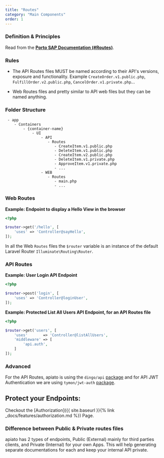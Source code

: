 ```yaml
---
title: "Routes"
category: "Main Components"
order: 1
---
```


### Definition & Principles

Read from the [**Porto SAP Documentation (#Routes)**](https://github.com/Mahmoudz/Porto#Routes).

### Rules

- The API Routes files MUST be named according to their API's versions, exposure and functionality. Example `CreateOrder.v1.public.php`, `FulfillOrder.v2.public.php`, `CancelOrder.v1.private.php`...

- Web Routes files and pretty similar to API web files but they can be named anything.

### Folder Structure

```
 - app
    - Containers
        - {container-name}
            - UI
                - API
                   - Routes
                      - CreateItem.v1.public.php
                      - DeleteItem.v1.public.php
                      - CreateItem.v2.public.php
                      - DeleteItem.v1.private.php
                      - ApproveItem.v1.private.php
                      - ...
                - WEB
                   - Routes
                      - main.php
                      - ...
```

### Web Routes

**Example: Endpoint to display a Hello View in the browser**

```php
<?php

$router->get('/hello', [
    'uses' => 'Controller@sayHello',
]);
```

In all the Web `Routes` files the `$router` variable is an instance of the default Laravel Router `Illuminate\Routing\Router`.

### API Routes

**Example: User Login API Endpoint**

```php
<?php

$router->post('login', [
    'uses' => 'Controller@loginUser',
]); 
```

**Example: Protected List All Users API Endpoint, for an API Routes file** 

```php
<?php

$router->get('users', [
    'uses'       => 'Controller@listAllUsers',
    'middleware' => [
        'api.auth',
    ]
]); 
```

### Advanced

For the API Routes, apiato is using the `dingo/api` [package](https://github.com/dingo/api) and for API JWT Authentication we are using `tymon/jwt-auth` [package](https://github.com/tymondesigns/jwt-auth).

## Protect your Endpoints:

Checkout the [Authorization]({{ site.baseurl }}{% link _docs/features/authorization.md %}) Page.


### Difference between Public & Private routes files

apiato has 2 types of endpoints, Public (External) mainly for third parties clients, and Private (Internal) for your own Apps. This will help generating separate documentations for each and keep your internal API private.


